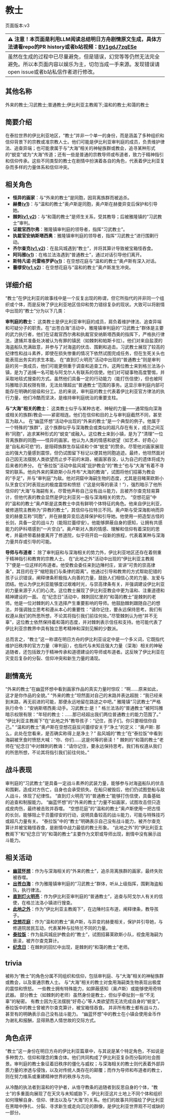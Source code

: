 # 教士
页面版本:v3
 

| :warning: 注意！本页面是利用LLM阅读总结明日方舟剧情原文生成，具体方法请看repo的PR history或者b站视频：[BV1gdJ7zqESe](https://www.bilibili.com/video/BV1gdJ7zqESe/)         |
|:----------------------------|
| 虽然在生成的过程中已尽量避免，但是错误，幻觉等等仍然无法完全避免。所以本页面内容以娱乐为主，切勿当成一手来源。发现错误请open issue或者b站私信作者进行修改。|



## 其他名称
外来的教士;习武教士;普通教士;伊比利亚主教阁下;温和的教士;和蔼的教士
## 简要介绍
在泰拉世界的伊比利亚地区，“教士”并非一个单一的身份，而是涵盖了多种组织和信仰背景下的宗教或准宗教人士。他们可能是伊比利亚审判庭的成员，负责维护律法、追查异端；也可能隶属于与“大海”相关的神秘族群或教会，追寻某种形式的“蜕变”或为“大海”传道；还有一些是普通的宗教导师或布道者，致力于精神指引和信仰传承。这些不同类型的教士在剧情中扮演着各自的角色，代表着伊比利亚复杂而多样的力量体系和信仰冲突。
## 相关角色
-   **怪异的画家**：与“外来的教士”是同胞，因背离族群而被追杀。
-   **赫曼([v1](../chars/extended_char_he_man.md))**：与“温和的教士”奥卢斯是同胞，奥卢斯在赫曼异变后保护和引导她。
-   **棘刺([v1](../chars/char_293_thorns.md),[v2](char_293_thorns.md))**：与“和蔼的教士”是师生关系，受其教导；后被雅隆镇的“习武教士”审判。
-   **证裁官西尔弗**：雅隆镇审判庭的领导者，指挥“习武教士”。
-   **执裁官安纳斯塔西奥**：雅隆镇审判庭的领导者，指挥“习武教士”进行围剿行动。
-   **齐尔查克([v1](../chars/char_4144_chilc.md),[v2](char_4144_chilc.md))**：在盐风城遇到“教士”，并将其算计导致被宝箱怪吞食。
-   **阿玛雅([v1](../chars/extended_char_a_ma_ya.md))**：在格兰法洛遇到“普通教士”，通过对话引导他们离开。
-   **斯特凡诺·托雷格罗萨([v1](../chars/extended_char_b9a6cf.md))**：在空想花庭与“温和的教士”奥卢斯有深入对话。
-   **蕾缪安([v1](../chars/char_4193_lemuen.md),[v2](char_4193_lemuen.md))**：在空想花庭与“温和的教士”奥卢斯发生冲突。
## 详细介绍
“教士”在伊比利亚的故事线中是一个反复出现的称谓，但它所指代的并非同一个组织或个体，而是反映了伊比利亚地区信仰和势力错综复杂的现状。大致可以将剧情中出现的“教士”分为以下几类：

**审判庭的教士：**
这类教士是伊比利亚审判庭的成员，肩负着维护律法、追查异端和可疑分子的职责。在“出苍白海”活动中，雅隆镇审判庭的“习武教士”群体是主要的武力执行者，他们在证裁官西尔弗和执裁官安纳斯塔西奥的指挥下，严格执行律法，逮捕并准备处决被认为有罪的镇民（如棘刺和帕斯卡拉）。他们对来自盐漠的海盗船队充满敌意，并参与了对海盗的伏击、围剿和追击。习武教士展现了较高的纪律性和战斗素养，即使在损失惨重的情况下依然试图完成任务，但在生死关头也能表现出务实的求生本能。
在“直到灯火明亮”活动中出现的“普通教士”则是审判庭的另一类成员，他们可能更侧重于调查和追查工作。这两位教士来到格兰法洛小镇，是为了追捕一名可能与阿戈尔人有联系的信使。他们对可疑事物高度警惕，并采取地毯式搜查的方式。虽然他们具备一定的行动能力（能打伤信使），但也被阿玛雅暗示其权限有限，无法处理超出“普通教士”范围的事务。这显示审判庭内部可能存在明确的层级和分工。总的来说，审判庭的教士代表着伊比利亚官方律法的执行力量，他们冷酷而坚决，是维持审判庭统治的重要支柱。

**与“大海”相关的教士：**
这类教士似乎与某种古老、神秘的力量——通常指向深海或相关的族群/教会——紧密相连。他们在信仰和目的上与审判庭截然不同，甚至互为敌人。
在“幽蓝怀想”活动中出现的“外来的教士”是一个典型的例子。他属于一个特殊的“族群”，这个族群似乎与深海教会或类似的超凡存在有关，成员之间互称“同胞”，追求某种形式的“蜕变”或融入。这位教士来到小镇，是为了“清理”一位背离族群的同胞——怪异的画家。他认为人类的情感和欲望（如艺术、好奇心）是“自私和可悲”的，是阻碍族群生存延续和个体“蜕变”的赘余。尽管他对画家展现出的强大力量感到震惊，但仍试图留下标记以便其他同胞追迹。最终，他坦然面对自己因无法摆脱人类欲望而止步不前的末路，被画家吞没，认为自己的遗体将成为后来者的养分。
在“泰拉饭”活动中盐风城“庇护教会”的“教士”也与“大海”有着不寻常的联系。他向外来的莱欧斯小队传布“大海的教诲”，试图将他们招募为教会的“手足”，并与“审判庭”为敌。他对洞窟中海嗣生物的态度，尤其是目睹莱欧斯小队烹食它们时表现出的极度震惊和愤怒（“这是何等的亵渎！”），强烈暗示了他所信仰的“大海”与海嗣有关。尽管他声称自己没有战斗能力，且被齐尔查克轻易算计，但他代表的教会显然是伊比利亚另一股与深海相关的势力。
“空想花庭”中的“温和的教士”奥卢斯是这类教士中具有鲜明个体特征的角色。他来自伊比利亚，被修道院主教称为“异教的教士”，其信仰与拉特兰不同。奥卢斯与受深海影响而异变的赫曼互称“同胞”，并在赫曼异变后选择保护和引导她。他使用一把造型古怪的长剑，具备一定的战斗力（能阻拦蕾缪安）。他能够屏蔽自身的感知，让拥有共感能力的萨科塔感到“一片空白”。奥卢斯对人类的情感、理解和信仰有着深刻的思考，并最终带着赫曼离开了修道院，似乎将开启一段新的旅程，代表着某种与深海力量共存或引导的可能。

**导师与布道者：**
除了审判庭和与深海相关的势力外，伊比利亚地区还存在着侧重于精神指引和教育的宗教人士。
在“此地之外”活动中出现的“伊比利亚主教阁下”便是一位这样的布道者。他受教会委任来到边陲村庄，宣讲“可贵的崇高律条”，其目的在于“缩短我们与条律的距离”。他通过引导和教育的方式帮助犯错的孩子认识错误，阐释律条积极指人向善的力量，鼓励人们相信心灵的力量、友爱与团结。他认为伊比利亚能够度过艰难时光，与崇高律条有关，并强调建设伊比利亚的力量来源于人们的心灵。这位教士展现了伊比利亚教会中更为温和、注重道德和精神建设的一面。
在“纪念日”活动中，棘刺回忆里的“和蔼的教士”是棘刺的老师。他是一位对棘刺的人生选择产生重要影响的导师。他鼓励棘刺跟随自己的想法，并强调独立思考和遵从本心的重要性：“请你记住，要永远保持思考。我们有权遵从我们的所思所想，不论其将指引我们前往何处。”尽管棘刺认为他“并不无辜”，这位教士依然保持着和蔼的态度，并对棘刺表示信任和支持。他可能代表了伊比利亚宗教界中具有独立思考精神和深刻见解的少数派。

总而言之，“教士”这一称谓在明日方舟的伊比利亚设定中是一个多义词，它既指代维护旧秩序的官方力量（审判庭），也指代与未知且强大力量（深海）相关的神秘追随者，还包括致力于精神传承和道德建设的导师或布道者。这反映了伊比利亚在灾变后复杂的分裂、信仰冲突和新生力量的涌现。
## 剧情高光
“外来的教士”在幽蓝怀想中看到画家作品的真实力量时惊叹：“啊......原来如此，这才是你作品的全貌。”
“外来的教士”坦然面对自己的末路并表达超脱：“我已经来到末路，再无前进的可能，那便永远地留在路途之中吧。”
雅隆镇“习武教士”严格执行命令：“安纳斯塔西奥:动手。习武教士:是！”
格兰法洛的“普通教士”被阿玛雅暗示权限有限：“年轻的教士：......那已经超出我们两位普通教士的能力范围了。”
“伊比利亚主教阁下”在“此地之外”教导孩子：“记住，孩子们。你只要相信你自己。”
“温和的教士”奥卢斯在空想花庭反问蕾缪安关于“净土”的定义：“奥卢斯: 那么，此处在您看来，是否确实称得上是净土？”
盐风城的“教士”在“泰拉饭”中看到海嗣被烹食时愤怒大喊：“你、你们......这是何等的亵渎！”
棘刺的“和蔼的教士”老师在“纪念日”中对棘刺的教诲：“请你记住，要永远保持思考。我们有权遵从我们的所思所想，不论其将指引我们前往何处。”
## 战斗表现
审判庭的“习武教士”是具备一定战斗素养的武装力量，能够参与对海盗船队的伏击和围剿，造成对方伤亡，自身也会承受损失。在船只被毁后，他们仍试图登船与敌人战斗，体现了纪律性。
“直到灯火明亮”的“普通教士”能够打伤信使，具备基础的追查和制服能力。
“幽蓝怀想”的“外来的教士”力量不如画家，试图攻击但只造成皮肉伤，最终被击败并吞噬。
“空想花庭”的“温和的教士”奥卢斯使用一把古怪的长剑，能够阻止干员蕾缪安的行动，说明具备较高的战斗能力，可能与特殊技巧或超凡力量有关。
“泰拉饭”中的“教士”明确表示自己没有战斗能力，被齐尔查克算计并被宝箱怪吞食，是剧情中战力最低的教士形象。
“此地之外”的“伊比利亚主教阁下”和“纪念日”的“和蔼的教士”主要作为文职或导师出现，剧情中没有展示战斗能力。
## 相关活动
-   **[幽蓝怀想](../stories/story_deepcl_set_1.md)**：作为与深海相关的“外来的教士”，追杀背离族群的画家，最终失败被吞噬。
-   **[出苍白海](../stories/act39side.md)**：作为雅隆镇审判庭的“习武教士”群体，听从上级指挥，围剿海盗船队，执行律法。
-   **[直到灯火明亮](../stories/story_lumen_set_1.md)**：作为伊比利亚审判庭的“普通教士”，追查与阿戈尔人有关的信使，在格兰法洛小镇进行搜查。
-   **[此地之外](../stories/act15d5.md)**：作为“伊比利亚主教阁下”，在边陲村庄布道，阐释律条，教导孩子。
-   **[空想花庭](../stories/act26side.md)**：作为“温和的教士”奥卢斯，与异变的赫曼相关，保护并引导她，与修道院居民互动，代表某种与拉特兰不同的力量。
-   **[泰拉饭](../stories/act36side.md)**：作为盐风城庇护教会的“教士”，试图招募莱欧斯小队，视食用海嗣为亵渎，被齐尔查克算计。
-   **[纪念日](../stories/story_thorns_set_1.md)**：在棘刺的回忆中出现，是棘刺的“和蔼的教士”老师。
## trivia
被称为“教士”的角色分属不同组织和信仰，包括审判庭、与“大海”相关的神秘族群或教会，以及普通宗教人士。
与“大海”相关的教士对食用海嗣类生物表现出极度的震惊和愤怒。
一些教士拥有特殊能力，如屏蔽感知（奥卢斯）或能够使用奇特武器。
部分教士（如棘刺的老师）虽然身份是教士，但似乎牵扯到一些“不无辜”的秘密。
有教士因为无法摆脱“好奇心”等人类欲望而无法完成自身的“蜕变”。
泰拉饭中的教士曾被齐尔查克算计，被宝箱怪吞食。
并非所有教士都有战斗力，甚至有的明确表示自己没有战斗能力。
“幽蓝怀想”中的教士在小镇会使用金币作为谢礼和报酬，显得熟悉人情世故的交际方式。
## 角色点评
“教士”这一身份在明日方舟的伊比利亚篇章中，与其说是某个特定角色，不如说是多种势力、信仰和理念的集合体。他们共同构成了伊比利亚复杂而分裂的社会图景。审判庭的教士象征着旧秩序的僵化与威权；与深海相关的教士则代表着外部异质力量的渗透与侵蚀，以及对传统人类存在的颠覆；而作为导师和布道者的教士，则在努力维系或重建精神世界的秩序与方向。

从冷酷的执法者到温和的守护者，从恪守教条的追随者到反思自身的个体，“教士”的多重面向展现了在天灾与未知威胁下，伊比利亚这片土地上不同个体和组织如何理解自身、信仰、律法以及与“大海”的关系。他们的故事共同描绘了伊比利亚在黑暗中挣扎、分裂、寻求新生或走向沉沦的群像，是伊比利亚世界观不可或缺的一部分。